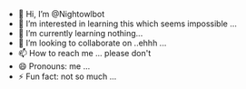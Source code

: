 - 👋 Hi, I’m @Nightowlbot
- 👀 I’m interested in learning this which seems impossible ...
- 🌱 I’m currently learning nothing...
- 💞️ I’m looking to collaborate on ..ehhh ...
- 📫 How to reach me ... please don't
- 😄 Pronouns: me ...
- ⚡ Fun fact: not so much ...

<!---
Nightowlbot/Nightowlbot is a ✨ special ✨ repository because its `README.md` (this file) appears on your GitHub profile.
You can click the Preview link to take a look at your changes.
--->
